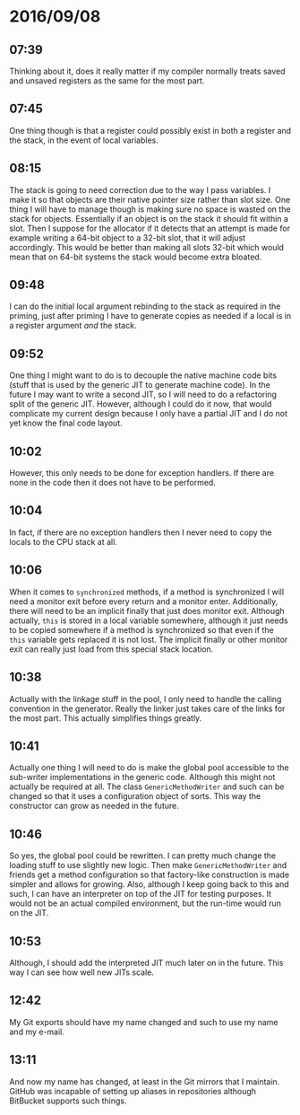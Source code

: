 # 2016/09/08

## 07:39

Thinking about it, does it really matter if my compiler normally treats saved
and unsaved registers as the same for the most part.

## 07:45

One thing though is that a register could possibly exist in both a register
and the stack, in the event of local variables.

## 08:15

The stack is going to need correction due to the way I pass variables. I make
it so that objects are their native pointer size rather than slot size. One
thing I will have to manage though is making sure no space is wasted on the
stack for objects. Essentially if an object is on the stack it should fit
within a slot. Then I suppose for the allocator if it detects that an attempt
is made for example writing a 64-bit object to a 32-bit slot, that it will
adjust accordingly. This would be better than making all slots 32-bit which
would mean that on 64-bit systems the stack would become extra bloated.

## 09:48

I can do the initial local argument rebinding to the stack as required in the
priming, just after priming I have to generate copies as needed if a local is
in a register argument _and_ the stack.

## 09:52

One thing I might want to do is to decouple the native machine
code bits (stuff that is used by the generic JIT to generate machine code).
In the future I may want to write a second JIT, so I will need to do a
refactoring split of the generic JIT. However, although I could do it now, that
would complicate my current design because I only have a partial JIT and I do
not yet know the final code layout.

## 10:02

However, this only needs to be done for exception handlers. If there are none
in the code then it does not have to be performed.

## 10:04

In fact, if there are no exception handlers then I never need to copy the
locals to the CPU stack at all.

## 10:06

When it comes to `synchronized` methods, if a method is synchronized I will
need a monitor exit before every return and a monitor enter. Additionally,
there will need to be an implicit finally that just does monitor exit. Although
actually, `this` is stored in a local variable somewhere, although it just
needs to be copied somewhere if a method is synchronized so that even if the
`this` variable gets replaced it is not lost. The implicit finally or other
monitor exit can really just load from this special stack location.

## 10:38

Actually with the linkage stuff in the pool, I only need to handle the
calling convention in the generator. Really the linker just takes care of the
links for the most part. This actually simplifies things greatly.

## 10:41

Actually one thing I will need to do is make the global pool accessible to the
sub-writer implementations in the generic code. Although this might not
actually be required at all. The class `GenericMethodWriter` and such can be
changed so that it uses a configuration object of sorts. This way the
constructor can grow as needed in the future.

## 10:46

So yes, the global pool could be rewritten. I can pretty much change the
loading stuff to use slightly new logic. Then make `GenericMethodWriter` and
friends get a method configuration so that factory-like construction is
made simpler and allows for growing. Also, although I keep going back to this
and such, I can have an interpreter on top of the JIT for testing purposes.
It would not be an actual compiled environment, but the run-time would run on
the JIT.

## 10:53

Although, I should add the interpreted JIT much later on in the future. This
way I can see how well new JITs scale.

## 12:42

My Git exports should have my name changed and such to use my name and my
e-mail.

## 13:11

And now my name has changed, at least in the Git mirrors that I maintain.
GitHub was incapable of setting up aliases in repositories although BitBucket
supports such things.

